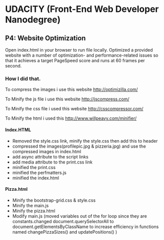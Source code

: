 # UDACITY (Front-End Web Developer Nanodegree)

## P4: Website Optimization

Open index.html in your browser to run file locally.
Optimized a provided website with a number of optimization- and performance-related issues so that it achieves a target PageSpeed score and runs at 60 frames per second.

### How I did that.

To compress the images i use this website
http://optimizilla.com/

To Minify the js file i use this website
http://jscompress.com/

To Minify the css file i used this website
http://csscompressor.com/

To Minify the html i used this
http://www.willpeavy.com/minifier/


#### Index.HTML
- Removed the style.css link, minify the style.css then add this to header
-  compressed the images(profilepic.jpg & pizzeria.jpg) and use the compressed images in index.html
-  add async attribute to the script links
-  add media attribute to the print.css link
-  minified the print.css
-  minified the perfmatters.js
-  minified the index.html

####  Pizza.html
-  Minify the bootstrap-grid.css & style.css
- Minify the main.js
- Minify the pizza.html
- Modify main.js  (moved variables out of the for loop since they are constants.changed document.querySelectorAll
  to document.getElementsByClassName to increase efficiency in functions named changePizzaSizes() and updatePositions() )



